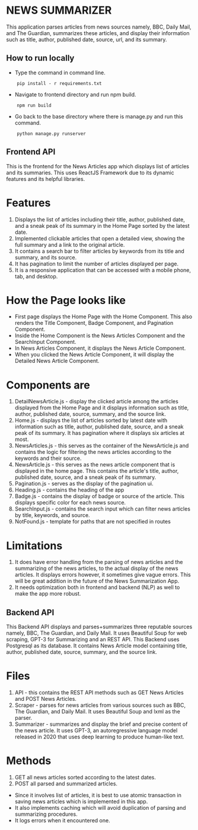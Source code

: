 # NEWS SUMMARIZER

This application parses articles from news sources namely, BBC, Daily Mail, and The Guardian, summarizes these articles, and display their information such as title, author, published date, source, url, and its summary. 

## How to run locally
- Type the command in command line.
```
    pip install - r requirements.txt
```
- Navigate to frontend directory and run npm build.
```
    npm run build
```
- Go back to the base directory where there is manage.py and run this command.
```
    python manage.py runserver
```

## Frontend API
This is the frontend for the News Articles app which displays list of articles and its summaries. This uses ReactJS Framework due to its dynamic features and its helpful libraries.

# Features
1) Displays the list of articles including their title, author, published date, and a sneak peak of its summary in the Home Page sorted by the latest date.
2) Implemented clickable articles that open a detailed view, showing the full summary and a link to the original article.
3) It contains a search bar to filter articles by keywords from its title and summary, and its source.
4) It has pagination to limit the number of articles displayed per page.
5) It is a responsive application that can be accessed with a mobile phone, tab, and desktop.

# How the Page looks like
- First page displays the Home Page with the Home Component. This also renders the Title Component, Badge Component, and Pagination Component. 
- Inside the Home Component is the News Articles Component and the SearchInput Component.
- In News Articles Component, it displays the News Article Component.
- When you clicked the News Article Component, it will display the Detailed News Article Component.

# Components are 
1) DetailNewsArticle.js - display the clicked article among the articles displayed from the Home Page and it displays information such as title, author, published date, source, summary, and the source link.
2) Home.js - displays the list of articles sorted by latest date with information such as title, author, published date, source, and a sneak peak of its summary. It has pagination where it displays six articles at most.
3) NewsArticles.js - this serves as the container of the NewsArticle.js and contains the logic for filtering the news articles according to the keywords and their source. 
4) NewsArticle.js - this serves as the news article component that is displayed in the home page. This contains the article's title, author, published date, source, and a sneak peak of its summary.
5) Pagination.js - serves as the display of the pagination ui.
6) Heading.js - contains the heading of the app
7) Badge.js - contains the display of badge or source of the article. This displays specific color for each news source.
8) SearchInput.js - contains the search input which can filter news articles by title, keywords, and source.
9) NotFound.js - template for paths that are not specified in routes

# Limitations
1) It does have error handling from the parsing of news articles and the summarizing of the news articles, to the actual display of the news articles. 
It displays errors however, it sometimes give vague errors. This will be great addition in the future of the News Summarization App.
2) It needs optimization both in frontend and backend (NLP) as well to make the app more robust. 

## Backend API

This Backend API displays and parses+summarizes three reputable sources namely, BBC, The Guardian, and Daily Mail. It uses Beautiful Soup for web scraping, GPT-3 for Summarizing and an REST API. This Backend uses Postgresql as its database. It contains News Article model containing title, author, published date, source, summary, and the source link. 

# Files
1) API - this contains the REST API methods such as GET News Articles and POST News Articles.
2) Scraper - parses for news articles from various sources such as BBC, The Guardian, and Daily Mail. It uses Beautiful Soup and lxml as the parser.
3) Summarizer - summarizes and display the brief and precise content of the news article. It uses GPT-3, an autoregressive language model released in 2020 that uses deep learning to produce human-like text.

# Methods
1) GET all news articles sorted according to the latest dates.
2) POST all parsed and summarized articles. 
- Since it involves list of articles, it is best to use atomic transaction in saving news articles which is implemented in this app.
- It also implements caching which will avoid duplication of parsing and summarizing procedures.
- It logs errors when it encountered one.

